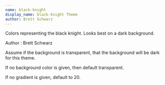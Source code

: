 ```yaml
---
name: black-knight
display_name: black-knight Theme
author: Brett Schwarz
---
```

Colors representing the black knight.
Looks best on a dark background.

Author
: Brett Schwarz

Assume if the background is transparent, that the background will be dark for this theme.

If no background color is given, then default transparent.

If no gradient is given, default to 20.
